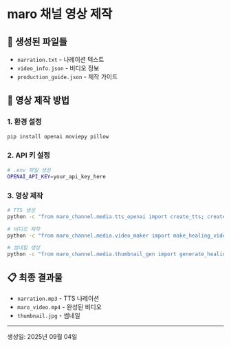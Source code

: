 # maro 채널 영상 제작

## 📁 생성된 파일들

- `narration.txt` - 나레이션 텍스트
- `video_info.json` - 비디오 정보
- `production_guide.json` - 제작 가이드

## 🚀 영상 제작 방법

### 1. 환경 설정
```bash
pip install openai moviepy pillow
```

### 2. API 키 설정
```bash
# .env 파일 생성
OPENAI_API_KEY=your_api_key_here
```

### 3. 영상 제작
```bash
# TTS 생성
python -c "from maro_channel.media.tts_openai import create_tts; create_tts(open('narration.txt', 'r', encoding='utf-8').read(), 'narration.mp3')"

# 비디오 제작
python -c "from maro_channel.media.video_maker import make_healing_video; make_healing_video('video_info.json', 'narration.mp3', 'maro_video.mp4')"

# 썸네일 생성
python -c "from maro_channel.media.thumbnail_gen import generate_healing_thumbnail; generate_healing_thumbnail('오늘의 위로: 자존감을 높이는 방법', 'daily_comfort', 'thumbnail.jpg')"
```

## 📋 최종 결과물

- `narration.mp3` - TTS 나레이션
- `maro_video.mp4` - 완성된 비디오
- `thumbnail.jpg` - 썸네일

---
생성일: 2025년 09월 04일
